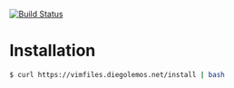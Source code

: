 [![Build Status](https://travis-ci.org/dlresende/vimfiles.svg?branch=master)](https://travis-ci.org/dlresende/vimfiles)

# Installation
```sh
$ curl https://vimfiles.diegolemos.net/install | bash
```
